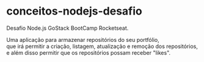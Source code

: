 # conceitos-nodejs-desafio

Desafio Node.js GoStack BootCamp Rocketseat.<br>

Uma aplicação para armazenar repositórios do seu portfólio, <br>que irá permitir a criação, listagem, atualização e remoção dos repositórios,<br> e além disso permitir que os repositórios possam receber "likes".
